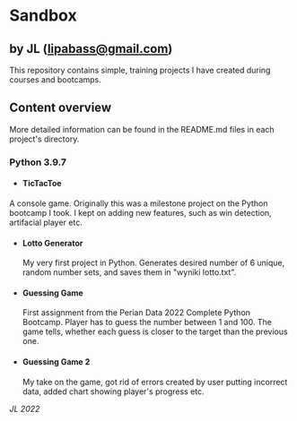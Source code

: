 # Sandbox
## by JL (lipabass@gmail.com)

This repository contains simple, training projects I have created during courses and bootcamps.

## Content overview
More detailed information can be found in the README.md files in each project's directory.
### Python 3.9.7
 * #### TicTacToe

 A console game. Originally this was a milestone project on the Python bootcamp I took. I kept on adding new features, such as win detection, artifacial player etc.

 * #### Lotto Generator

   My very first project in Python. Generates desired number of 6 unique, random number sets, and saves them in "wyniki lotto.txt".

 * #### Guessing Game

   First assignment from the Perian Data 2022 Complete Python Bootcamp. Player has to guess the number between 1 and 100. The game tells, whether each guess is closer to the target than the previous one.

 * #### Guessing Game 2

   My take on the game, got rid of errors created by user putting incorrect data, added chart showing player's progress etc.

*JL 2022*
